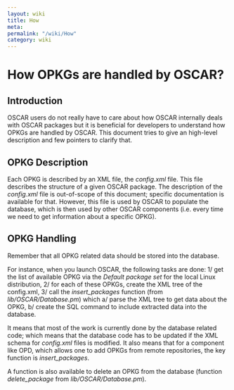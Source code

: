 ```yaml
---
layout: wiki
title: How
meta: 
permalink: "/wiki/How"
category: wiki
---
```

<!-- Name: How -->
<!-- Version: 1 -->
<!-- Author: valleegr -->

# How OPKGs are handled by OSCAR?

## Introduction

OSCAR users do not really have to care about how OSCAR internally deals with OSCAR packages but it is beneficial for developers to understand how OPKGs are handled by OSCAR. This document tries to give an high-level description and few pointers to clarify that.

## OPKG Description

Each OPKG is described by an XML file, the _config.xml_ file. This file describes the structure of a given OSCAR package. The description of the _config.xml_ file is out-of-scope of this document; specific documentation is available for that.
However, this file is used by OSCAR to populate the database, which is then used by other OSCAR components (i.e. every time we need to get information about a specific OPKG).

## OPKG Handling

Remember that all OPKG related data should be stored into the database. 

For instance, when you launch OSCAR, the following tasks are done:
1/ get the list of available OPKG via the _Default package set_ for the local Linux distribution,
2/ for each of these OPKGs, create the XML tree of the config.xml,
3/ call the _insert_packages_ function (from _lib/OSCAR/Database.pm_) which 
  a/ parse the XML tree to get data about the OPKG,
  b/ create the SQL command to include extracted data into the database.

It means that most of the work is currently done by the database related code; which means that the database code has to be updated if the XML schema for _config.xml_ files is modified.
It also means that for a component like OPD, which allows one to add OPKGs from remote repositories, the key function is _insert_packages_.

A function is also available to delete an OPKG from the database (function _delete_package_ from _lib/OSCAR/Database.pm_).